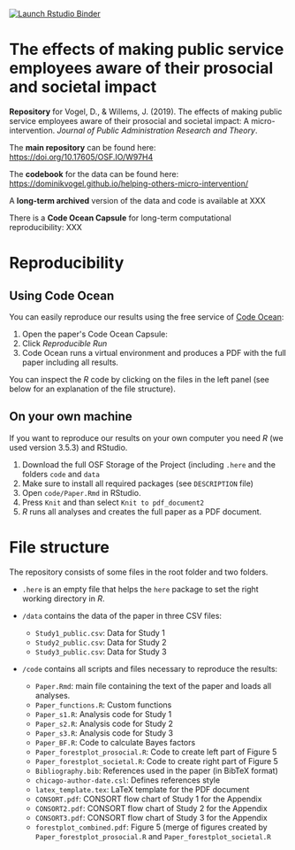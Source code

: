<!-- badges: start -->
[![Launch Rstudio Binder](http://mybinder.org/badge_logo.svg)](https://mybinder.org/v2/gh/DominikVogel/helping-others-micro-intervention/master?urlpath=rstudio)
<!-- badges: end -->

# The effects of making public service employees aware of their prosocial and societal impact

**Repository** for Vogel, D., & Willems, J. (2019). The effects of making public service employees aware of their prosocial and societal impact: A micro-intervention. *Journal of Public Administration Research and Theory*.

The **main repository** can be found here: https://doi.org/10.17605/OSF.IO/W97H4

The **codebook** for the data can be found here: https://dominikvogel.github.io/helping-others-micro-intervention/

A **long-term archived** version of the data and code is available at XXX

There is a **Code Ocean Capsule** for long-term computational reproducibility: XXX


# Reproducibility

## Using Code Ocean

You can easily reproduce our results using the free service of [Code Ocean][2]:

1. Open the paper's Code Ocean Capsule: 
2. Click *Reproducible Run*
3. Code Ocean runs a virtual environment and produces a PDF with the full paper including all results.

You can inspect the *R* code by clicking on the files in the left panel (see below for an explanation of the file structure).

## On your own machine

If you want to reproduce our results on your own computer you need *R* (we used version 3.5.3) and RStudio. 

1. Download the full OSF Storage of the Project (including `.here` and the folders `code` and `data`
2. Make sure to install all required packages (see `DESCRIPTION` file)
2. Open `code/Paper.Rmd` in RStudio.
3. Press `Knit` and than select `Knit to pdf_document2`
4. *R* runs all analyses and creates the full paper as a PDF document. 


# File structure

The repository consists of some files in the root folder and two folders. 

* `.here` is an empty file that helps the `here` package to set the right working directory in *R*.
* `/data` contains the data of the paper in three CSV files:
    * `Study1_public.csv`: Data for Study 1
    * `Study2_public.csv`: Data for Study 2
    * `Study3_public.csv`: Data for Study 3
* `/code` contains all scripts and files necessary to reproduce the results:
    * `Paper.Rmd`: main file containing the text of the paper and loads all analyses. 
    * `Paper_functions.R`: Custom functions
    * `Paper_s1.R`: Analysis code for Study 1
    * `Paper_s2.R`: Analysis code for Study 2
    * `Paper_s3.R`: Analysis code for Study 3
    * `Paper_BF.R`: Code to calculate Bayes factors
    * `Paper_forestplot_prosocial.R`: Code to create left part of Figure 5
    * `Paper_forestplot_societal.R`: Code to create right part of Figure 5
    * `Bibliography.bib`: References used in the paper (in BibTeX format)
    * `chicago-author-date.csl`: Defines references style
    * `latex_template.tex`: LaTeX template for the PDF document
    * `CONSORT.pdf`: CONSORT flow chart of Study 1 for the Appendix
    * `CONSORT2.pdf`: CONSORT flow chart of Study 2 for the Appendix
    * `CONSORT3.pdf`: CONSORT flow chart of Study 3 for the Appendix
    * `forestplot_combined.pdf`: Figure 5 (merge of figures created by `Paper_forestplot_prosocial.R` and `Paper_forestplot_societal.R`


  [1]: https://mybinder.org
  [2]: https://codeocean.com
